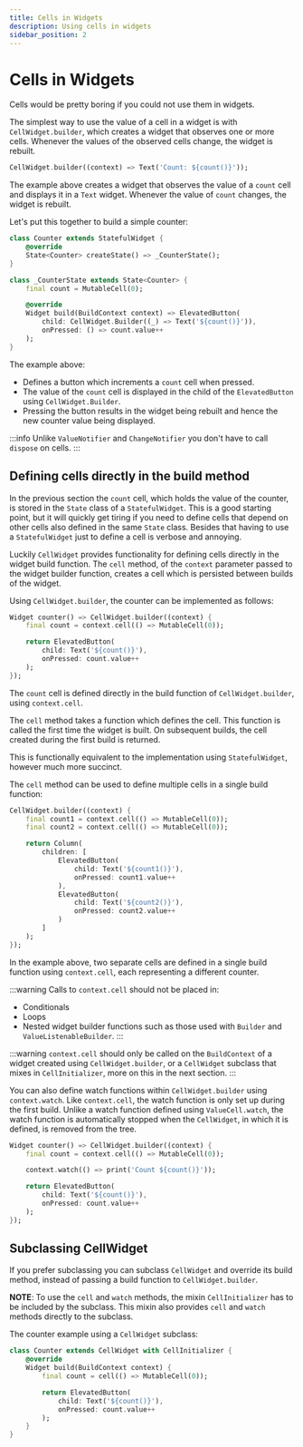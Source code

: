 ```yaml
---
title: Cells in Widgets
description: Using cells in widgets
sidebar_position: 2
---
```


# Cells in Widgets

Cells would be pretty boring if you could not use them in widgets.

The simplest way to use the value of a cell in a widget is with
`CellWidget.builder`, which creates a widget that observes one or more
cells. Whenever the values of the observed cells change, the widget is
rebuilt.

```dart title="CellWidget.builder"
CellWidget.builder((context) => Text('Count: ${count()}'));
```

The example above creates a widget that observes the value of a
`count` cell and displays it in a `Text` widget. Whenever the value of
`count` changes, the widget is rebuilt.

Let's put this together to build a simple counter:

```dart title="Counter using cells"
class Counter extends StatefulWidget {
    @override
    State<Counter> createState() => _CounterState();
}

class _CounterState extends State<Counter> {
    final count = MutableCell(0);

    @override
    Widget build(BuildContext context) => ElevatedButton(
        child: CellWidget.Builder((_) => Text('${count()}')),
        onPressed: () => count.value++
    );
}
```

The example above:

* Defines a button which increments a `count` cell when pressed.
* The value of the `count` cell is displayed in the child of the
  `ElevatedButton` using `CellWidget.Builder`.
* Pressing the button results in the widget being rebuilt and hence
  the new counter value being displayed.

:::info
Unlike `ValueNotifier` and `ChangeNotifier` you don't have to call
`dispose` on cells.
:::

## Defining cells directly in the build method

In the previous section the `count` cell, which holds the value of the
counter, is stored in the `State` class of a `StatefulWidget`. This is
a good starting point, but it will quickly get tiring if you need to
define cells that depend on other cells also defined in the same
`State` class. Besides that having to use a `StatefulWidget` just to
define a cell is verbose and annoying.

Luckily `CellWidget` provides functionality for defining cells
directly in the widget build function. The `cell` method, of the
`context` parameter passed to the widget builder function, creates a
cell which is persisted between builds of the widget.

Using `CellWidget.builder`, the counter can be implemented as follows:

```dart title="Defining cells using context.cell"
Widget counter() => CellWidget.builder((context) {
    final count = context.cell(() => MutableCell(0));

    return ElevatedButton(
        child: Text('${count()}'),
        onPressed: count.value++
    );
});
```

The `count` cell is defined directly in the build function of
`CellWidget.builder`, using `context.cell`.

The `cell` method takes a function which defines the cell. This
function is called the first time the widget is built. On subsequent
builds, the cell created during the first build is returned.

This is functionally equivalent to the implementation using
`StatefulWidget`, however much more succinct.

The `cell` method can be used to define multiple cells in a single
build function:

```dart title="Multiple cells defined using context.cell"
CellWidget.builder((context) {
    final count1 = context.cell(() => MutableCell(0));
    final count2 = context.cell(() => MutableCell(0));

    return Column(
        children: [
            ElevatedButton(
                child: Text('${count1()}'),
                onPressed: count1.value++
            ),
            ElevatedButton(
                child: Text('${count2()}'),
                onPressed: count2.value++
            )
        ]
    );
});
```

In the example above, two separate cells are defined in a single
build function using `context.cell`, each representing a different
counter.

:::warning
Calls to `context.cell` should not be placed in:

* Conditionals
* Loops
* Nested widget builder functions such as those used with `Builder`
  and `ValueListenableBuilder`.
:::

:::warning
`context.cell` should only be called on the `BuildContext` of a widget
created using `CellWidget.builder`, or a `CellWidget` subclass that
mixes in `CellInitializer`, more on this in the next section.
:::

You can also define watch functions within `CellWidget.builder` using
`context.watch`. Like `context.cell`, the watch function is only set up
during the first build. Unlike a watch function defined using
`ValueCell.watch`, the watch function is automatically stopped when
the `CellWidget`, in which it is defined, is removed from the tree.

```dart title="Watch function in widget"
Widget counter() => CellWidget.builder((context) {
    final count = context.cell(() => MutableCell(0));

    context.watch(() => print('Count ${count()}'));

    return ElevatedButton(
        child: Text('${count()}'),
        onPressed: count.value++
    );
});
```

## Subclassing CellWidget

If you prefer subclassing you can subclass `CellWidget` and override
its build method, instead of passing a build function to
`CellWidget.builder`.

**NOTE**: To use the `cell` and `watch` methods, the mixin
`CellInitializer` has to be included by the subclass. This mixin
also provides `cell` and `watch` methods directly to the subclass.

The counter example using a `CellWidget` subclass:

```dart title="CellWidget subclass"
class Counter extends CellWidget with CellInitializer {
    @override
    Widget build(BuildContext context) {
        final count = cell(() => MutableCell(0));

        return ElevatedButton(
            child: Text('${count()}'),
            onPressed: count.value++
        );
    }
}
```
